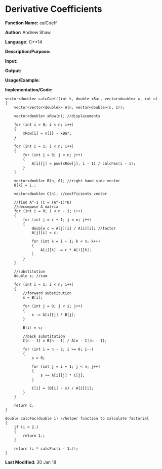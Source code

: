 # Derivative Coefficients

**Function Name:** calCoeff

**Author:** Andrew Shaw

**Language:** C++14

**Description/Purpose:**

**Input:**

**Output:**

**Usage/Example:**

**Implementation/Code:**
~~~~
vector<double> calcCoeff(int k, double xBar, vector<double> x, int n)
{
	vector<vector<double>> A(n, vector<double>(n, 1));

	vector<double> xRow(n); //displacements

	for (int i = 0; i < n; i++)
	{
		xRow[i] = x[i] - xBar;
	}

	for (int i = 1; i < n; i++)
	{
		for (int j = 0; j < n; j++)
		{
			A[i][j] = pow(xRow[j], i - 1) / calcFac(i - 1);
		}
	}

	vector<double> B(n, 0); //right hand side vector
	B[k] = 1.;

	vector<double> C(n); //coefficients vector

	//find A^-1 (C = (A^-1)*B)
	//decompose A matrix
	for (int i = 0; i < n - 1; i++)
	{
		for (int j = i + 1; j < n; j++)
		{
			double c = A[j][i] / A[i][i]; //factor
			A[j][i] = c;

			for (int k = i + 1; k < n; k++)
			{
				A[j][k] -= c * A[i][k];
			}
		}
	}

	//substitution
	double s; //sum

	for (int i = 1; i < n; i++)
	{
		//forward substitution
		s = B[i];

		for (int j = 0; j < i; j++)
		{
			s -= A[i][j] * B[j];
		}

		B[i] = s;

		//back substitution
		C[n - 1] = B[n - 1] / A[n - 1][n - 1];

		for (int i = n - 2; i >= 0; i--)
		{
			s = 0;

			for (int j = i + 1; j < n; j++)
			{
				s += A[i][j] * C[j];
			}

			C[i] = (B[i] - s) / A[i][i];
		}
	}

	return C;
}

double calcFac(double i) //helper function to calculate factorial
{
	if (i < 2.)
	{
		return 1.;
	}

	return (i * calcFac(i - 1.));
}
~~~~
**Last Modified:** 30 Jan 18
